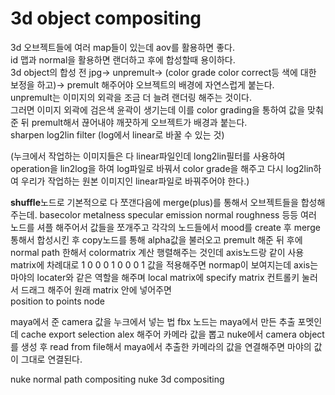 # 3d object compositing
3d 오브젝트들에 여러 map들이 있는데 aov를 활용하면 좋다.  
id 맵과 normal을 활용하면 랜더하고 후에 합성할때 용이하다.  
3d object의 합성 전 jpg-> unpremult-> (color grade color correct등 색에 대한 보정을 하고)-> premult 해주어야 오브젝트의 배경에 자연스럽게 붙는다.  
unpremult는 이미지의 외곽을 조금 더 늘려 랜더링 해주는 것이다.  
그러면 이미지 외곽에 검은색 윤곽이 생기는데 이를 color grading을 통하여 값을 맞춰준 뒤 premult해서 끊어내야 깨끗하게 오브젝트가 배경과 붙는다.  
sharpen
log2lin filter
(log에서 linear로 바꿀 수 있는 것)

(누크에서 작업하는 이미지들은 다 linear파일인데 long2lin필터를 사용하여 operation을 lin2log을 하여 log파일로 바꿔서 color grade을 해주고 
다시 log2lin하여 우리가 작업하는 원본 이미지인 linear파일로 바꿔주어야 한다.)

**shuffle**노드로 기본적으로 다 쪼갠다음에 merge(plus)를 통해서 오브젝트들을 합성해주는데.
basecolor metalness specular emission normal roughness 등등 여러 노드를 셔플 해주어서 값들을 쪼개주고
각각의 노드들에서 mood를 create 후 merge 통해서 합성시킨 후 copy노드를 통해 alpha값을 불러오고 premult 해준 뒤 후에
normal path 한해서 colormatrix 계산 행렬해주는 것인데 axis노드랑 같이 사용
matrix에 차례대로 1 0 0
                 0 1 0
                 0 0 1 값을 적용해주면 normap이 보여지는데 axis는 마야의 locater와 같은 역할을 해주며 
                 local matrix에 specify matrix 컨트롤키 눌러서 드래그 해주어 원래 matrix 안에 넣어주면  
position to points node

maya에서 준 camera 값을 누크에서 넣는 법
fbx 노드는 maya에서 만든 추출 포멧인데 cache export selection alex 
해주어 카메라 값을 뽑고 nuke에서 camera object를 생성 후 read from file해서 maya에서 추출한 카메라의 값을 연결해주면 마야의 값이 그대로 연결된다.

nuke normal path compositing
nuke 3d compositing 

              
